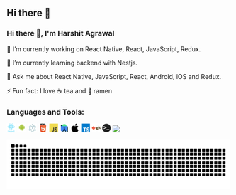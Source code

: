 ## Hi there 👋

### Hi there 👋, I'm Harshit Agrawal

🔭 I’m currently working on React Native, React, JavaScript, Redux.

🌱 I’m currently learning backend with Nestjs.

💬 Ask me about React Native, JavaScript, React, Android, iOS and Redux.

⚡ Fun fact: I love ☕ tea and 🍜 ramen


### Languages and Tools:
<p align="left"><img src="https://raw.githubusercontent.com/devicons/devicon/master/icons/react/react-original-wordmark.svg" alt="react" width="20" height="20"/> <img src="https://raw.githubusercontent.com/devicons/devicon/master/icons/android/android-original-wordmark.svg" alt="android" width="20" height="20"/> <img src="https://raw.githubusercontent.com/devicons/devicon/master/icons/electron/electron-original.svg" alt="electron" width="20" height="20"/> <img src="https://raw.githubusercontent.com/devicons/devicon/master/icons/html5/html5-original-wordmark.svg" alt="html5" width="20" height="20"/> <img src="https://raw.githubusercontent.com/devicons/devicon/master/icons/javascript/javascript-original.svg" alt="javascript" width="20" height="20"/>
<img src="https://raw.githubusercontent.com/devicons/devicon/master/icons/androidstudio/androidstudio-original.svg" alt="typescript" width="20" height="20"/>
<img src="https://raw.githubusercontent.com/devicons/devicon/master/icons/apple/apple-original.svg" alt="typescript" width="20" height="20"/>
<img src="https://raw.githubusercontent.com/devicons/devicon/master/icons/typescript/typescript-original.svg" alt="typescript" width="20" height="20"/> <img 
<code><img height="20" src="https://raw.githubusercontent.com/github/explore/80688e429a7d4ef2fca1e82350fe8e3517d3494d/topics/git/git.png"></code>
<code><img height="20" src="https://raw.githubusercontent.com/github/explore/80688e429a7d4ef2fca1e82350fe8e3517d3494d/topics/terminal/terminal.png"></code>
<code><img height="20" src="https://cdn4.iconfinder.com/data/icons/logos-brands-5/24/unity-512.png"></code>

<p align="left">
  <img src="https://raw.githubusercontent.com/dohooo/dohooo/output/github-contribution-grid-snake.svg" />
</p>

<!--
**HarshitMadhav/HarshitMadhav** is a ✨ _special_ ✨ repository because its `README.md` (this file) appears on your GitHub profile.

Here are some ideas to get you started:

- 🔭 I’m currently working on ...
- 🌱 I’m currently learning ...
- 👯 I’m looking to collaborate on ...
- 🤔 I’m looking for help with ...
- 💬 Ask me about ...
- 📫 How to reach me: ...
- 😄 Pronouns: ...
- ⚡ Fun fact: ...
-->
